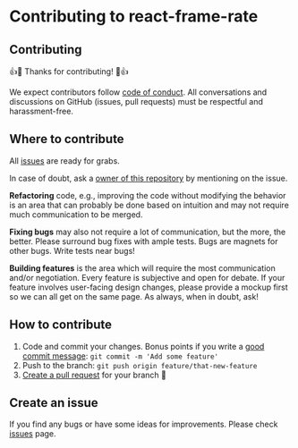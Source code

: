 # Contributing to react-frame-rate

## Contributing

👍🎉 Thanks for contributing! 🎉👍

We expect contributors follow [code of conduct](CODE_OF_CONDUCT.md).
All conversations and discussions on GitHub (issues, pull requests) must be respectful and harassment-free.

## Where to contribute

All [issues](https://github.com/stesel/stars_rs/issues) are ready for grabs.

In case of doubt, ask a [owner of this repository](https://github.com/stesel) by mentioning on the issue.

**Refactoring** code, e.g., improving the code without modifying the behavior is an area that can probably be done based on intuition and may not require much communication to be merged.

**Fixing bugs** may also not require a lot of communication, but the more, the better. Please surround bug fixes with ample tests. Bugs are magnets for other bugs. Write tests near bugs!

**Building features** is the area which will require the most communication and/or negotiation. Every feature is subjective and open for debate. If your feature involves user-facing design changes, please provide a mockup first so we can all get on the same page. As always, when in doubt, ask!

## How to contribute

1. Code and commit your changes. Bonus points if you write a [good commit message](https://chris.beams.io/posts/git-commit/): `git commit -m 'Add some feature'`
2. Push to the branch: `git push origin feature/that-new-feature`
3. [Create a pull request](https://github.com/stesel/stars_rs/pulls) for your branch 🎉

## Create an issue

If you find any bugs or have some ideas for improvements.
Please check [issues](https://github.com/stesel/stars_rs/issues) page.
